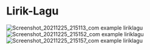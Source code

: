 # Lirik-Lagu

![Screenshot_20211225_215113_com example liriklagu](https://user-images.githubusercontent.com/56795030/147387708-98232a72-2a63-4408-ac3b-0f7810ba5a11.jpg)
![Screenshot_20211225_215152_com example liriklagu](https://user-images.githubusercontent.com/56795030/147387723-cc64b6aa-8118-4ef3-9f1d-015a93fb08d9.jpg)
![Screenshot_20211225_215157_com example liriklagu](https://user-images.githubusercontent.com/56795030/147387726-aee0dbef-29e7-4f14-b364-b8549071f67e.jpg)
